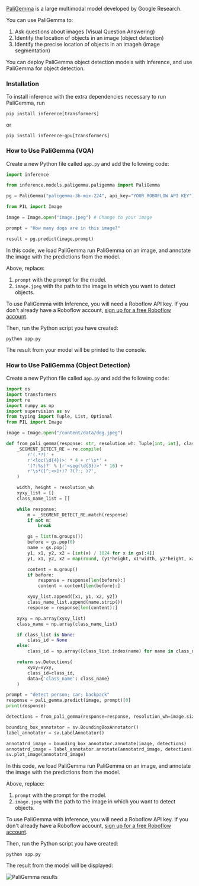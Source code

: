 <a href="https://blog.roboflow.com/paligemma-multimodal-vision/" target="_blank">PaliGemma</a> is a large multimodal model developed by Google Research.

You can use PaliGemma to:

1. Ask questions about images (Visual Question Answering)
2. Identify the location of objects in an image (object detection)
3. Identify the precise location of objects in an imageh (image segmentation)

You can deploy PaliGemma object detection models with Inference, and use PaliGemma for object detection.

### Installation

To install inference with the extra dependencies necessary to run PaliGemma, run

```pip install inference[transformers]```

or

```pip install inference-gpu[transformers]```

### How to Use PaliGemma (VQA)

Create a new Python file called `app.py` and add the following code:

```python
import inference

from inference.models.paligemma.paligemma import PaliGemma

pg = PaliGemma("paligemma-3b-mix-224", api_key="YOUR ROBOFLOW API KEY")

from PIL import Image

image = Image.open("image.jpeg") # Change to your image

prompt = "How many dogs are in this image?"

result = pg.predict(image,prompt)
```

In this code, we load PaliGemma run PaliGemma on an image, and annotate the image with the predictions from the model.

Above, replace:

1. `prompt` with the prompt for the model.
2. `image.jpeg` with the path to the image in which you want to detect objects.

To use PaliGemma with Inference, you will need a Roboflow API key. If you don't already have a Roboflow account, <a href="https://app.roboflow.com" target="_blank">sign up for a free Roboflow account</a>.

Then, run the Python script you have created:

```
python app.py
```

The result from your model will be printed to the console.

### How to Use PaliGemma (Object Detection)

Create a new Python file called `app.py` and add the following code:

```python
import os
import transformers
import re
import numpy as np
import supervision as sv
from typing import Tuple, List, Optional
from PIL import Image

image = Image.open("/content/data/dog.jpeg")

def from_pali_gemma(response: str, resolution_wh: Tuple[int, int], class_list: Optional[List[str]] = None) -> sv.Detections:
    _SEGMENT_DETECT_RE = re.compile(
        r'(.*?)' +
        r'<loc(\d{4})>' * 4 + r'\s*' +
        '(?:%s)?' % (r'<seg(\d{3})>' * 16) +
        r'\s*([^;<>]+)? ?(?:; )?',
    )

    width, height = resolution_wh
    xyxy_list = []
    class_name_list = []

    while response:
        m = _SEGMENT_DETECT_RE.match(response)
        if not m:
            break

        gs = list(m.groups())
        before = gs.pop(0)
        name = gs.pop()
        y1, x1, y2, x2 = [int(x) / 1024 for x in gs[:4]]
        y1, x1, y2, x2 = map(round, (y1*height, x1*width, y2*height, x2*width))

        content = m.group()
        if before:
            response = response[len(before):]
            content = content[len(before):]

        xyxy_list.append([x1, y1, x2, y2])
        class_name_list.append(name.strip())
        response = response[len(content):]

    xyxy = np.array(xyxy_list)
    class_name = np.array(class_name_list)

    if class_list is None:
        class_id = None
    else:
        class_id = np.array([class_list.index(name) for name in class_name])

    return sv.Detections(
        xyxy=xyxy,
        class_id=class_id,
        data={'class_name': class_name}
    )

prompt = "detect person; car; backpack"
response = pali_gemma.predict(image, prompt)[0]
print(response)

detections = from_pali_gemma(response=response, resolution_wh=image.size, class_list=['person', 'car', 'backpack'])

bounding_box_annotator = sv.BoundingBoxAnnotator()
label_annotator = sv.LabelAnnotator()

annotatrd_image = bounding_box_annotator.annotate(image, detections)
annotatrd_image = label_annotator.annotate(annotatrd_image, detections)
sv.plot_image(annotatrd_image)
```

In this code, we load PaliGemma run PaliGemma on an image, and annotate the image with the predictions from the model.

Above, replace:

1. `prompt` with the prompt for the model.
2. `image.jpeg` with the path to the image in which you want to detect objects.

To use PaliGemma with Inference, you will need a Roboflow API key. If you don't already have a Roboflow account, <a href="https://app.roboflow.com" target="_blank">sign up for a free Roboflow account</a>.

Then, run the Python script you have created:

```
python app.py
```

The result from the model will be displayed:

![PaliGemma results](https://media.roboflow.com/inference/paligemma.png)
